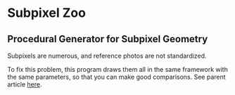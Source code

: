 # Subpixel Zoo

## Procedural Generator for Subpixel Geometry

Subpixels are numerous, and reference photos are not standardized.

To fix this problem, this program draws them all in the same framework with the same parameters, so that you can make good comparisons.  See parent article [here](https://geometrian.com/programming/reference/subpixelzoo/index.php).